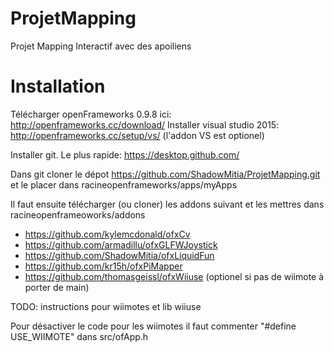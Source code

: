 # ProjetMapping
Projet Mapping Interactif avec des apoiliens

# Installation


Télécharger openFrameworks 0.9.8 ici: http://openframeworks.cc/download/
Installer visual studio 2015: http://openframeworks.cc/setup/vs/ (l'addon VS est optionel)

Installer git. Le plus rapide: https://desktop.github.com/

Dans git cloner le dépot https://github.com/ShadowMitia/ProjetMapping.git et le placer dans racineopenframeworks/apps/myApps


Il faut ensuite télécharger (ou cloner) les addons suivant et les mettres dans racineopenframeoworks/addons
- https://github.com/kylemcdonald/ofxCv
- https://github.com/armadillu/ofxGLFWJoystick
- https://github.com/ShadowMitia/ofxLiquidFun
- https://github.com/kr15h/ofxPiMapper
- https://github.com/thomasgeissl/ofxWiiuse (optionel si pas de wiimote à porter de main)


TODO: instructions pour wiimotes et lib wiiuse

Pour désactiver le code pour les wiimotes il faut commenter "#define USE_WIIMOTE" dans src/ofApp.h


